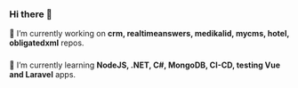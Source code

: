 ### Hi there 👋

<!--
**kubila/kubila** is a ✨ _special_ ✨ repository because its `README.md` (this file) appears on your GitHub profile.

Here are some ideas to get you started:

- 🔭 I’m currently working on ...
- 🌱 I’m currently learning ...
- 👯 I’m looking to collaborate on ...
- 🤔 I’m looking for help with ...
- 💬 Ask me about ...
- 📫 How to reach me: ...
- 😄 Pronouns: ...
- ⚡ Fun fact: ...
-->
🔭 I’m currently working on <b>crm, realtimeanswers, medikalid, mycms, hotel, obligatedxml</b> repos.
###
🌱 I’m currently learning <b>NodeJS, .NET, C#, MongoDB, CI-CD, testing Vue and Laravel</b> apps.
